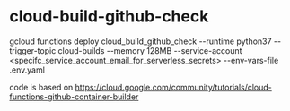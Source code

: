 # cloud-build-github-check
gcloud functions deploy cloud_build_github_check --runtime python37 --trigger-topic cloud-builds --memory 128MB --service-account <specifc_service_account_email_for_serverless_secrets> --env-vars-file .env.yaml

code is based on https://cloud.google.com/community/tutorials/cloud-functions-github-container-builder
